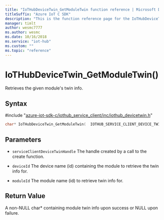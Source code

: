 ```yaml
---                             
title: "IoTHubDeviceTwin_GetModuleTwin function reference | Microsoft Docs" 
titleSuffix: "Azure IoT C SDK"            
description: "This is the function reference page for the IoTHubDeviceTwin_GetModuleTwin() function in the Azure IoT C SDK. This SDK is used with Azure IoT Hub and Azure IoT Hub Device Provisioning Service"            
manager: timlt                 
author: wesmc7777              
ms.author: wesmc               
ms.date: 10/16/2018                    
ms.service: "iot-hub"             
ms.custom: ""                
ms.topic: "reference"        
---                            
```


# IoTHubDeviceTwin_GetModuleTwin()

Retrieves the given module's twin info.

## Syntax

\#include "[azure-iot-sdk-c/iothub_service_client/inc/iothub_devicetwin.h](../iothub-devicetwin-h.md)"  
```C
char* IoTHubDeviceTwin_GetModuleTwin(  IOTHUB_SERVICE_CLIENT_DEVICE_TWIN_HANDLE  C2);
```

## Parameters
* `serviceClientDeviceTwinHandle` The handle created by a call to the create function. 

* `deviceId` The device name (id) containing the module to retrieve the twin info for. 

* `moduleId` The module name (id) to retrieve twin info for.

## Return Value
A non-NULL char* containing module twin info upon success or NULL upon failure.

